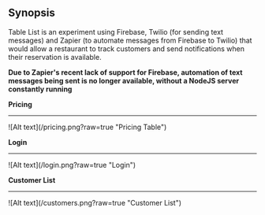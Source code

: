 ## Synopsis

Table List is an experiment using Firebase, Twilio (for sending text messages) and Zapier (to automate messages from Firebase to Twilio) that would allow a restaurant to track customers and send notifications when their reservation is available.

**Due to Zapier's recent lack of support for Firebase, automation of text messages being sent is no longer available, without a NodeJS server constantly running**


**Pricing**
<hr>
![Alt text](/pricing.png?raw=true "Pricing Table")

**Login**
<hr>
![Alt text](/login.png?raw=true "Login")

**Customer List**
<hr>
![Alt text](/customers.png?raw=true "Customer List")